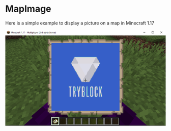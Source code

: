 # MapImage

Here is a simple example to display a picture on a map in Minecraft 1.17

![img.png](img.png)